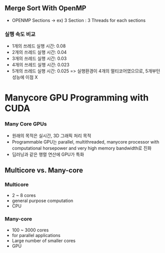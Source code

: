 ## Merge Sort With OpenMP
- OPENMP Sections -> ex) 3 Section : 3 Threads for each sections
### 실행 속도 비교
- 1개의 쓰레드 실행 시간: 0.08
- 2개의 쓰레드 실행 시간: 0.04
- 3개의 쓰레드 실행 시간: 0.03
- 4개의 쓰레드 실행 시간: 0.023
- 5개의 쓰레드 실행 시간: 0.025
=> 실행환경이 4개의 멀티코어였으므로, 5개부턴 성능에 이점 X
# Manycore GPU Programming with CUDA
### Many Core GPUs
- 원래의 목적은 실시간, 3D 그래픽 처리 목적
- Programmable GPU는 parallel, multithreaded, manycore processor with computational horsepower and very high memory bandwidth로 진화
- 딥러닝과 같은 행렬 연산에 GPU가 특화
## Multicore vs. Many-core
### Multicore
- 2 ~ 8 cores
- general purpose computation
- CPU
### Many-core
- 100 ~ 3000 cores
- for parallel applications
- Large number of smaller cores
- GPU
